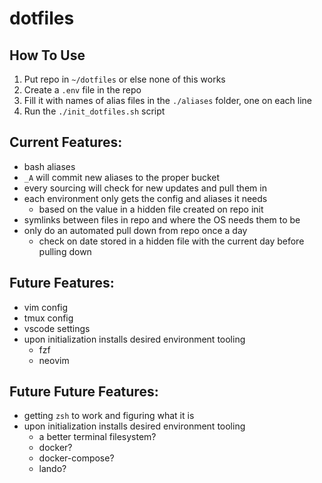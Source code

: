 # dotfiles


## How To Use
1. Put repo in `~/dotfiles` or else none of this works
1. Create a `.env` file in the repo
1. Fill it with names of alias files in the `./aliases` folder, one on each line
1. Run the `./init_dotfiles.sh` script


## Current Features:
- bash aliases
- `_A` will commit new aliases to the proper bucket
- every sourcing will check for new updates and pull them in
- each environment only gets the config and aliases it needs
    - based on the value in a hidden file created on repo init
- symlinks between files in repo and where the OS needs them to be
- only do an automated pull down from repo once a day
    - check on date stored in a hidden file with the current day before pulling down


## Future Features:
- vim config
- tmux config
- vscode settings
- upon initialization installs desired environment tooling
    - fzf
    - neovim


## Future Future Features:
- getting `zsh` to work and figuring what it is
- upon initialization installs desired environment tooling
    - a better terminal filesystem?
    - docker?
    - docker-compose?
    - lando?

